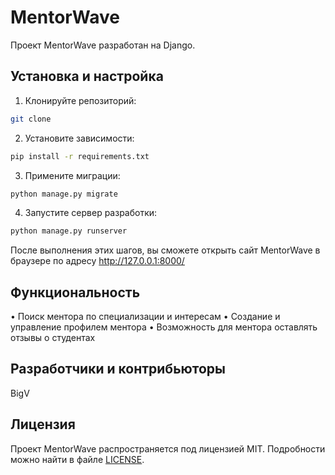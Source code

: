 # MentorWave

Проект MentorWave разработан на Django.

## Установка и настройка

1. Клонируйте репозиторий:

```bash
git clone
```

2. Установите зависимости:

```bash
pip install -r requirements.txt
```

3. Примените миграции:

```bash
python manage.py migrate
```

4. Запустите сервер разработки:

```bash
python manage.py runserver
```

После выполнения этих шагов, вы сможете открыть сайт MentorWave в браузере по адресу http://127.0.0.1:8000/

## Функциональность

• Поиск ментора по специализации и интересам
• Создание и управление профилем ментора
• Возможность для ментора оставлять отзывы о студентах

## Разработчики и контрибьюторы

BigV

## Лицензия

Проект MentorWave распространяется под лицензией MIT. Подробности можно найти в файле [LICENSE](LICENSE).
